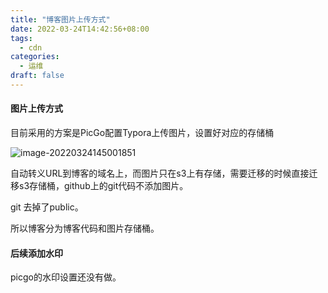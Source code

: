 ```yaml
---
title: "博客图片上传方式"
date: 2022-03-24T14:42:56+08:00
tags:
  - cdn
categories:
  - 运维
draft: false
---
```




#### 图片上传方式



目前采用的方案是PicGo配置Typora上传图片，设置好对应的存储桶

![image-20220324145001851](https://blog.fengidea.com/picture/2022/03/35017a21c2f2df84a22a28f2f127965e.png)

自动转义URL到博客的域名上，而图片只在s3上有存储，需要迁移的时候直接迁移s3存储桶，github上的git代码不添加图片。

git 去掉了public。

所以博客分为博客代码和图片存储桶。

#### 后续添加水印

picgo的水印设置还没有做。



